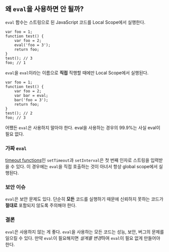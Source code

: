 ## 왜 `eval`을 사용하면 안 될까?

`eval` 함수는 스트링으로 된 JavaScript 코드를 Local Scope에서 실행한다.

    var foo = 1;
    function test() {
        var foo = 2;
        eval('foo = 3');
        return foo;
    }
    test(); // 3
    foo; // 1

`eval`을 `eval`이라는 이름으로 **직접** 직행할 때에만 Local Scope에서 실행된다.

    var foo = 1;
    function test() {
        var foo = 2;
        var bar = eval;
        bar('foo = 3');
        return foo;
    }
    test(); // 2
    foo; // 3

어쨌든 `eval`은 사용하지 말아야 한다. eval을 사용하는 경우의 99.9%는 사실 eval이 필요 없다.

### 가짜 `eval`

[timeout functions](#other.timeouts)인 `setTimeout`과 `setInterval`은 첫 번째 인자로 스트링을 입력받을 수 있다. 이 경우에는 `eval`을 직접 호출하는 것이 아녀서 항상 global scope에서 실행된다.

### 보안 이슈

`eval`은 보안 문제도 있다. 단순히 **모든** 코드를 실행하기 때문에 신뢰하지 못하는 코드가 **절대로** 포함되지 않도록 주의해야 한다.

### 결론

`eval`은 사용하지 않는 게 좋다. `eval`을 사용하는 모든 코드는 성능, 보안, 버그의 문제를 일으킬 수 있다. 만약 `eval`이 필요해지면 *설계를 변경*하여 `eval`이 필요 없게 만들어야 한다.
